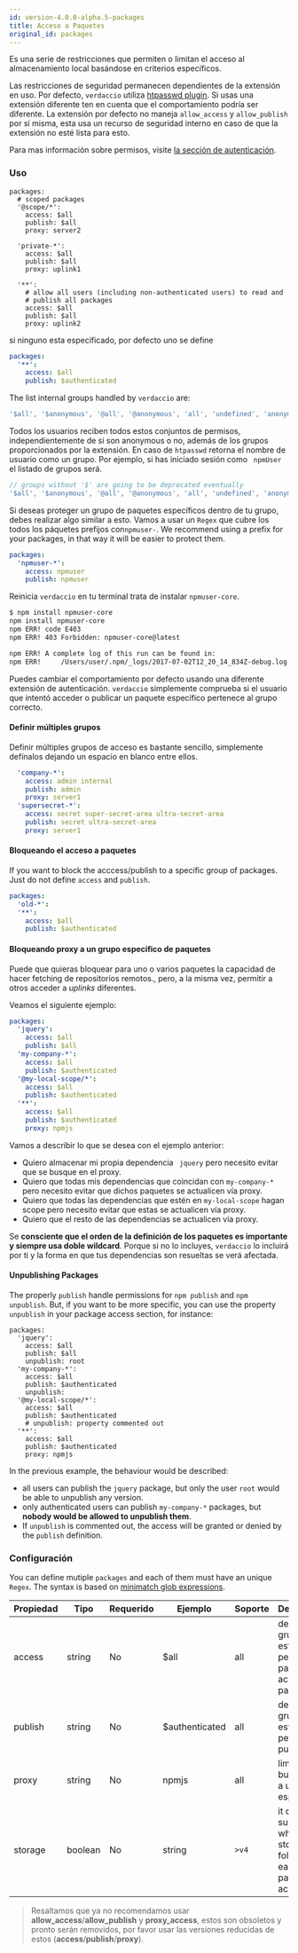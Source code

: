```yaml
---
id: version-4.0.0-alpha.5-packages
title: Acceso a Paquetes
original_id: packages
---
```


Es una serie de restricciones que permiten o limitan el acceso al almacenamiento local basándose en criterios específicos.

Las restricciones de seguridad permanecen dependientes de la extensión en uso. Por defecto, `verdaccio` utiliza [htpasswd plugin](https://github.com/verdaccio/verdaccio-htpasswd). Si usas una extensión diferente ten en cuenta que el comportamiento podría ser diferente. La extensión por defecto no maneja `allow_access` y `allow_publish` por sí misma, esta usa un recurso de seguridad interno en caso de que la extensión no esté lista para esto.

Para mas información sobre permisos, visite [la sección de autenticación](auth.md).

### Uso

```yalm
packages:
  # scoped packages
  '@scope/*':
    access: $all
    publish: $all
    proxy: server2

  'private-*':
    access: $all
    publish: $all
    proxy: uplink1

  '**':
    # allow all users (including non-authenticated users) to read and
    # publish all packages
    access: $all
    publish: $all
    proxy: uplink2
```

si ninguno esta especificado, por defecto uno se define

```yaml
packages:
  '**':
    access: $all
    publish: $authenticated
```

The list internal groups handled by `verdaccio` are:

```js
'$all', '$anonymous', '@all', '@anonymous', 'all', 'undefined', 'anonymous'
```

Todos los usuarios reciben todos estos conjuntos de permisos, independientemente de si son anonymous o no, además de los grupos proporcionados por la extensión. En caso de `htpasswd` retorna el nombre de usuario como un grupo. Por ejemplo, si has iniciado sesión como ` npmUser` el listado de grupos será.

```js
// groups without '$' are going to be deprecated eventually
'$all', '$anonymous', '@all', '@anonymous', 'all', 'undefined', 'anonymous', 'npmUser'
```

Si deseas proteger un grupo de paquetes específicos dentro de tu grupo, debes realizar algo similar a esto. Vamos a usar un `Regex` que cubre los todos los páquetes prefijos con`npmuser-`. We recommend using a prefix for your packages, in that way it will be easier to protect them.

```yaml
packages:
  'npmuser-*':
    access: npmuser
    publish: npmuser
```

Reinicia `verdaccio` en tu terminal trata de instalar `npmuser-core`.

```bash
$ npm install npmuser-core
npm install npmuser-core
npm ERR! code E403
npm ERR! 403 Forbidden: npmuser-core@latest

npm ERR! A complete log of this run can be found in:
npm ERR!     /Users/user/.npm/_logs/2017-07-02T12_20_14_834Z-debug.log
```

Puedes cambiar el comportamiento por defecto usando una diferente extensión de autenticación. `verdaccio` simplemente comprueba si el usuario que intentó acceder o publicar un paquete específico pertenece al grupo correcto.

#### Definir múltiples grupos

Definir múltiples grupos de acceso es bastante sencillo, simplemente defínalos dejando un espacio en blanco entre ellos.

```yaml
  'company-*':
    access: admin internal
    publish: admin
    proxy: server1
  'supersecret-*':
    access: secret super-secret-area ultra-secret-area
    publish: secret ultra-secret-area
    proxy: server1
```

#### Bloqueando el acceso a paquetes

If you want to block the acccess/publish to a specific group of packages. Just do not define `access` and `publish`.

```yaml
packages:
  'old-*':
  '**':
    access: $all
    publish: $authenticated
```

#### Bloqueando proxy a un grupo específico de paquetes

Puede que quieras bloquear para uno o varios paquetes la capacidad de hacer fetching de repositorios remotos., pero, a la misma vez, permitir a otros acceder a *uplinks* diferentes.

Veamos el siguiente ejemplo:

```yaml
packages:
  'jquery':
    access: $all
    publish: $all
  'my-company-*':
    access: $all
    publish: $authenticated
  '@my-local-scope/*':
    access: $all
    publish: $authenticated
  '**':
    access: $all
    publish: $authenticated
    proxy: npmjs
```

Vamos a describir lo que se desea con el ejemplo anterior:

* Quiero almacenar mi propia dependencia ` jquery` pero necesito evitar que se busque en el proxy.
* Quiero que todas mis dependencias que coincidan con `my-company-*` pero necesito evitar que dichos paquetes se actualicen vía proxy.
* Quiero que todas las dependencias que estén en `my-local-scope` hagan scope pero necesito evitar que estas se actualicen vía proxy.
* Quiero que el resto de las dependencias se actualicen vía proxy.

Se **consciente que el orden de la definición de los paquetes es importante y siempre usa doble wildcard**. Porque si no lo incluyes, `verdaccio` lo incluirá por ti y la forma en que tus dependencias son resueltas se verá afectada.

#### Unpublishing Packages

The properly `publish` handle permissions for `npm publish` and `npm unpublish`. But, if you want to be more specific, you can use the property `unpublish` in your package access section, for instance:

```yalm
packages:
  'jquery':
    access: $all
    publish: $all
    unpublish: root
  'my-company-*':
    access: $all
    publish: $authenticated
    unpublish: 
  '@my-local-scope/*':
    access: $all
    publish: $authenticated
    # unpublish: property commented out
  '**':
    access: $all
    publish: $authenticated
    proxy: npmjs
```

In the previous example, the behaviour would be described:

* all users can publish the `jquery` package, but only the user `root` would be able to unpublish any version.
* only authenticated users can publish `my-company-*` packages, but **nobody would be allowed to unpublish them**.
* If `unpublish` is commented out, the access will be granted or denied by the `publish` definition.

### Configuración

You can define mutiple `packages` and each of them must have an unique `Regex`. The syntax is based on [minimatch glob expressions](https://github.com/isaacs/minimatch).

| Propiedad | Tipo    | Requerido | Ejemplo        | Soporte  | Descripción                                                               |
| --------- | ------- | --------- | -------------- | -------- | ------------------------------------------------------------------------- |
| access    | string  | No        | $all           | all      | define que grupos estan permitidos para acceder al paquete                |
| publish   | string  | No        | $authenticated | all      | defini que grupos estan permitidos a publicar                             |
| proxy     | string  | No        | npmjs          | all      | limita las busquedas a un uplink específico                               |
| storage   | boolean | No        | string         | `>v4` | it creates a subfolder whithin the storage folder for each package access |

> Resaltamos que ya no recomendamos usar **allow_access**/**allow_publish** y **proxy_access**, estos son obsoletos y pronto serán removidos, por favor usar las versiones reducidas de estos (**access**/**publish**/**proxy**).